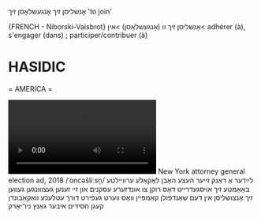 אָנשליסן זיך
אָנגעשלאָסן זיך
'to join'

{FRENCH - Niborski-Vaisbrot}
אָנשליסן זיך וו‏ (אָנגעשלאָסן‏) >אין‏<	adhérer (à), s'engager (dans) ; participer/contribuer (à)

HASIDIC
=======
= AMERICA = 

![](https://ia801502.us.archive.org/25/items/Hasidic-Media/HasidicElectionAd2018-LeyderADankZeyerHetseHobnLokaleErveylteBaamteZikhOysgedreytDosRuknTsuUndzereAskonimUnZeyZenenGetsvungenGevenZikhOntsushlisnInDemShandfulnKampeynVosVertGefirtDurkhEtlekehVagabundn.mp4)
New York attorney general election ad, 2018
/ˈoncəšliːsn̩/
לײַדער אַ דאַנק זייער העצע האָבן לאָקאַלע ערוויילטע באַאַמטע זיך אויסגעדרייט דאָס רוקן צו אונדזערע עסקנים און זיי זענען געצוווּנגען געווען זיך אָנצושליסן אין דעם שאַנדפֿולן קאַמפּיין וואָס ווערט געפֿירט דורך עטלעכע וואַקאַבונדן קעגן חסידים איבער גאַנץ ניו־יאָרק